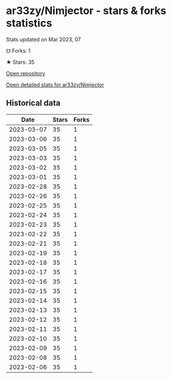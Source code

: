 # ar33zy/Nimjector - stars & forks statistics

Stats updated on Mar 2023, 07

☋ Forks: 1

★ Stars: 35

[Open repository](https://github.com/ar33zy/Nimjector)

[Open detailed stats for ar33zy/Nimjector](https://reviewgithub.com/rep/ar33zy/Nimjector)

## Historical data
| Date | Stars | Forks |
|------|-------|-------|
| 2023-03-07 | 35 | 1 | 
| 2023-03-06 | 35 | 1 | 
| 2023-03-05 | 35 | 1 | 
| 2023-03-03 | 35 | 1 | 
| 2023-03-02 | 35 | 1 | 
| 2023-03-01 | 35 | 1 | 
| 2023-02-28 | 35 | 1 | 
| 2023-02-26 | 35 | 1 | 
| 2023-02-25 | 35 | 1 | 
| 2023-02-24 | 35 | 1 | 
| 2023-02-23 | 35 | 1 | 
| 2023-02-22 | 35 | 1 | 
| 2023-02-21 | 35 | 1 | 
| 2023-02-19 | 35 | 1 | 
| 2023-02-18 | 35 | 1 | 
| 2023-02-17 | 35 | 1 | 
| 2023-02-16 | 35 | 1 | 
| 2023-02-15 | 35 | 1 | 
| 2023-02-14 | 35 | 1 | 
| 2023-02-13 | 35 | 1 | 
| 2023-02-12 | 35 | 1 | 
| 2023-02-11 | 35 | 1 | 
| 2023-02-10 | 35 | 1 | 
| 2023-02-09 | 35 | 1 | 
| 2023-02-08 | 35 | 1 | 
| 2023-02-06 | 35 | 1 | 

